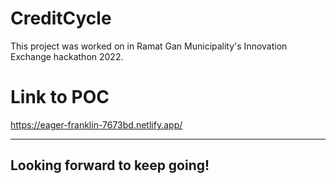 # CreditCycle

This project was worked on in Ramat Gan Municipality's Innovation Exchange hackathon 2022.

# Link to POC

https://eager-franklin-7673bd.netlify.app/

<hr>

## Looking forward to keep going!
